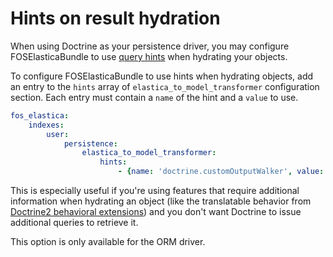 Hints on result hydration
===============

When using Doctrine as your persistence driver, you may configure FOSElasticaBundle to use
[query hints](http://doctrine-orm.readthedocs.org/en/latest/reference/dql-doctrine-query-language.html#query-hints) when hydrating your objects.

To configure FOSElasticaBundle to use hints when hydrating objects, add an entry
to the `hints` array of `elastica_to_model_transformer` configuration section.
Each entry must contain a `name` of the hint and a `value` to use.

```yaml
fos_elastica:
    indexes:
        user:
            persistence:
                elastica_to_model_transformer:
                    hints:
                        - {name: 'doctrine.customOutputWalker', value: 'Gedmo\Translatable\Query\TreeWalker\TranslationWalker'}
```

This is especially useful if you're using features that require additional information when hydrating an object
(like the translatable behavior from [Doctrine2 behavioral extensions](https://github.com/Atlantic18/DoctrineExtensions)) and you don't want
Doctrine to issue additional queries to retrieve it.

This option is only available for the ORM driver.
